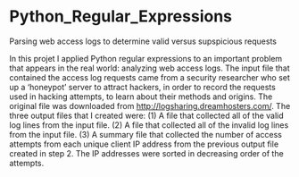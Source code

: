 # Python_Regular_Expressions
Parsing web access logs to determine valid versus supspicious requests


In this projet I applied Python regular expressions to an important problem that appears in the real world: analyzing web access logs.
The input file that contained the access log requests came from a security researcher who set up a ‘honeypot’ server to
attract hackers, in order to record the requests used in hacking attempts, to learn about their methods and origins. 
The original file was downloaded from http://logsharing.dreamhosters.com/. The three output files that I created were:
(1) A file that collected all of the valid log lines from the input file.
(2) A file that collected all of the invalid log lines from the input file. 
(3) A summary file that collected the number of access attempts from each unique client IP
address from the previous output file created in step 2. The IP addresses were
sorted in decreasing order of the attempts.
